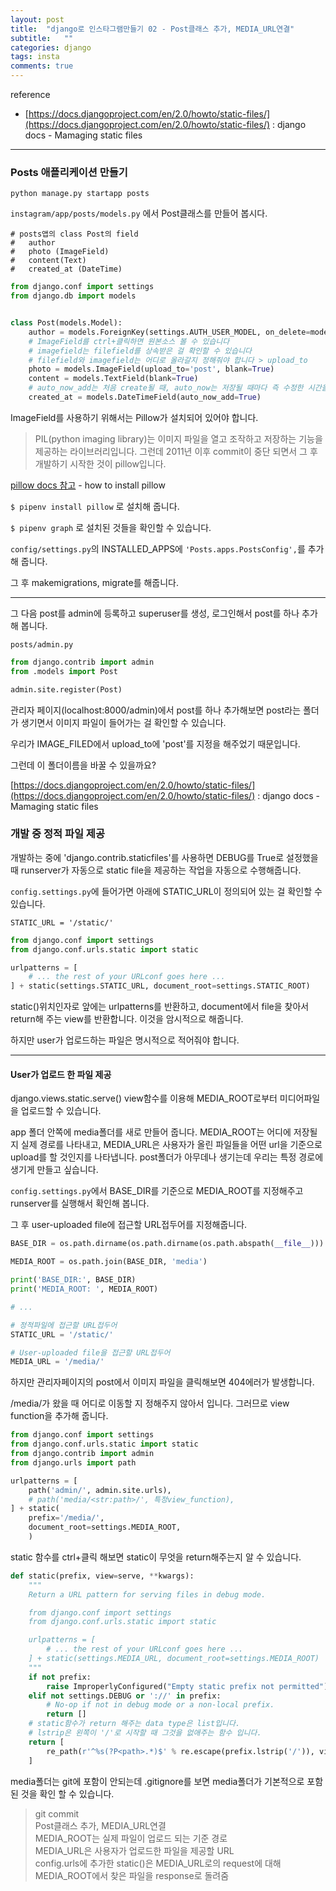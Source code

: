 ```yaml
---
layout: post
title:  "django로 인스타그램만들기 02 - Post클래스 추가, MEDIA_URL연결"
subtitle:   ""
categories: django
tags: insta
comments: true
---
```

reference
- [https://docs.djangoproject.com/en/2.0/howto/static-files/](https://docs.djangoproject.com/en/2.0/howto/static-files/) : django docs - Mamaging static files

---

### Posts 애플리케이션 만들기

`python manage.py startapp posts`


`instagram/app/posts/models.py` 에서 Post클래스를 만들어 봅시다.


```
# posts앱의 class Post의 field
#   author
#   photo (ImageField)
#   content(Text)
#   created_at (DateTime)
```



```python
from django.conf import settings
from django.db import models


class Post(models.Model):
    author = models.ForeignKey(settings.AUTH_USER_MODEL, on_delete=models.CASCADE)
    # ImageField를 ctrl+클릭하면 원본소스 볼 수 있습니다
    # imagefield는 filefield를 상속받은 걸 확인할 수 있습니다
    # filefield와 imagefield는 어디로 올라갈지 정해줘야 합니다 > upload_to
    photo = models.ImageField(upload_to='post', blank=True)
    content = models.TextField(blank=True)
    # auto_now_add는 처음 create될 때, auto_now는 저장될 때마다 즉 수정한 시간을 기록할 때 사용합니다
    created_at = models.DateTimeField(auto_now_add=True)

```

ImageField를 사용하기 위해서는 Pillow가 설치되어 있어야 합니다.
> PIL(python imaging library)는 이미지 파일을 열고 조작하고 저장하는 기능을 제공하는 라이브러리입니다.
그런데 2011년 이후 commit이 중단 되면서 그 후 개발하기 시작한 것이 pillow입니다.

[pillow docs 참고](https://pillow.readthedocs.io/en/5.1.x/) - how to install pillow


`$ pipenv install pillow` 로 설치해 줍니다.

`$ pipenv graph` 로 설치된 것들을 확인할 수 있습니다.


`config/settings.py`의 INSTALLED_APPS에 `'Posts.apps.PostsConfig',`를 추가해 줍니다.

 그 후 makemigrations, migrate를 해줍니다.



 ---

 그 다음 post를 admin에 등록하고
 superuser를 생성,
 로그인해서 post를 하나 추가해 봅니다.

`posts/admin.py`

```python
from django.contrib import admin
from .models import Post

admin.site.register(Post)
```

관리자 페이지(localhost:8000/admin)에서 post를 하나 추가해보면
post라는 폴더가 생기면서 이미지 파일이 들어가는 걸 확인할 수 있습니다.

우리가 IMAGE_FILED에서 upload_to에 'post'를 지정을 해주었기 때문입니다.



그런데 이 폴더이름을 바꿀 수 있을까요?


[https://docs.djangoproject.com/en/2.0/howto/static-files/](https://docs.djangoproject.com/en/2.0/howto/static-files/) : django docs - Mamaging static files


### 개발 중 정적 파일 제공

개발하는 중에 'django.contrib.staticfiles'를 사용하면 DEBUG를 True로 설정했을 때 runserver가 자동으로 static file을 제공하는 작업을 자동으로 수행해줍니다.


`config.settings.py`에 들어가면 아래에 STATIC_URL이 정의되어 있는 걸 확인할 수 있습니다.

```
STATIC_URL = '/static/'
```

```python
from django.conf import settings
from django.conf.urls.static import static

urlpatterns = [
    # ... the rest of your URLconf goes here ...
] + static(settings.STATIC_URL, document_root=settings.STATIC_ROOT)
```
static()위치인자로 앞에는 urlpatterns를 반환하고, document에서 file을 찾아서 return해 주는 view를 반환합니다. 이것을 암시적으로 해줍니다.

하지만 user가 업로드하는 파일은 명시적으로 적어줘야 합니다.

---
#### User가 업로드 한 파일 제공

django.views.static.serve() view함수를 이용해 MEDIA_ROOT로부터 미디어파일을 업로드할 수 있습니다.

app 폴더 안쪽에 media폴더를 새로 만들어 줍니다.
MEDIA_ROOT는 어디에 저장될지 실제 경로를 나타내고,
MEDIA_URL은 사용자가 올린 파일들을 어떤 url을 기준으로 upload를 할 것인지를 나타냅니다.
post폴더가 아무데나 생기는데 우리는 특정 경로에 생기게 만들고 싶습니다.

`config.settings.py`에서 BASE_DIR를 기준으로
MEDIA_ROOT를 지정해주고 runserver를 실행해서 확인해 봅니다.


그 후 user-uploaded file에 접근할 URL접두어를 지정해줍니다.


```python
BASE_DIR = os.path.dirname(os.path.dirname(os.path.abspath(__file__)))

MEDIA_ROOT = os.path.join(BASE_DIR, 'media')

print('BASE_DIR:', BASE_DIR)
print('MEDIA_ROOT: ', MEDIA_ROOT)

# ...

# 정적파일에 접근할 URL접두어
STATIC_URL = '/static/'

# User-uploaded file을 접근할 URL접두어
MEDIA_URL = '/media/'
```

하지만 관리자페이지의 post에서 이미지 파일을 클릭해보면 404에러가 발생합니다.

/media/가 왔을 때 어디로 이동할 지 정해주지 않아서 입니다. 그러므로 view function을 추가해 줍니다.


```python
from django.conf import settings
from django.conf.urls.static import static
from django.contrib import admin
from django.urls import path

urlpatterns = [
    path('admin/', admin.site.urls),
    # path('media/<str:path>/', 특정view_function),
] + static(
    prefix='/media/',
    document_root=settings.MEDIA_ROOT,
    )

```

static 함수를 ctrl+클릭 해보면 static이 무엇을 return해주는지 알 수 있습니다.

```python
def static(prefix, view=serve, **kwargs):
    """
    Return a URL pattern for serving files in debug mode.

    from django.conf import settings
    from django.conf.urls.static import static

    urlpatterns = [
        # ... the rest of your URLconf goes here ...
    ] + static(settings.MEDIA_URL, document_root=settings.MEDIA_ROOT)
    """
    if not prefix:
        raise ImproperlyConfigured("Empty static prefix not permitted")
    elif not settings.DEBUG or '://' in prefix:
        # No-op if not in debug mode or a non-local prefix.
        return []
    # static함수가 return 해주는 data type은 list입니다.
    # lstrip은 왼쪽이 '/'로 시작할 때 그것을 없애주는 함수 입니다.
    return [
        re_path(r'^%s(?P<path>.*)$' % re.escape(prefix.lstrip('/')), view, kwargs=kwargs),
    ]

```

media폴더는 git에 포함이 안되는데
.gitignore를 보면 media폴더가 기본적으로 포함된 것을 확인 할 수 있습니다.


> git commit    
>Post클래스 추가, MEDIA_URL연결       
>MEDIA_ROOT는 실제 파일이 업로드 되는 기준 경로        
>MEDIA_URL은 사용자가 업로드한 파일을 제공할 URL  
>config.urls에 추가한 static()은 MEDIA_URL로의 request에 대해    
       MEDIA_ROOT에서 찾은 파일을 response로 돌려줌     
